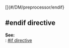 []{#/DM/preprocessor/endif}    
## #endif directive    
**See:**    
:   [#if directive](ref/DM/preprocessor/if)  